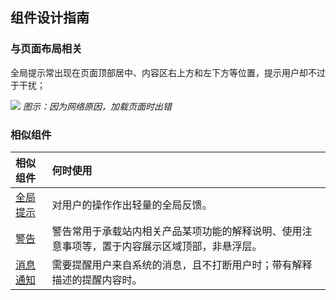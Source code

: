 ## 组件设计指南



### 与页面布局相关

全局提示常出现在页面顶部居中、内容区右上方和左下方等位置，提示用户却不过于干扰；



![](https://oteam-tdesign-1258344706.cos.ap-guangzhou.myqcloud.com/site/design/meaaage03.png)
<em>图示：因为网络原因，加载页面时出错</em>



### 相似组件

| 相似组件             | 何时使用                                                     |
| :------------------- | :----------------------------------------------------------- |
| [全局提示](./message)| 对用户的操作作出轻量的全局反馈。 |
| [警告](./Alert)  | 警告常用于承载站内相关产品某项功能的解释说明、使用注意事项等，置于内容展示区域顶部，非悬浮层。 |
| [消息通知](./Notification) | 需要提醒用户来自系统的消息，且不打断用户时；带有解释描述的提醒内容时。 |


